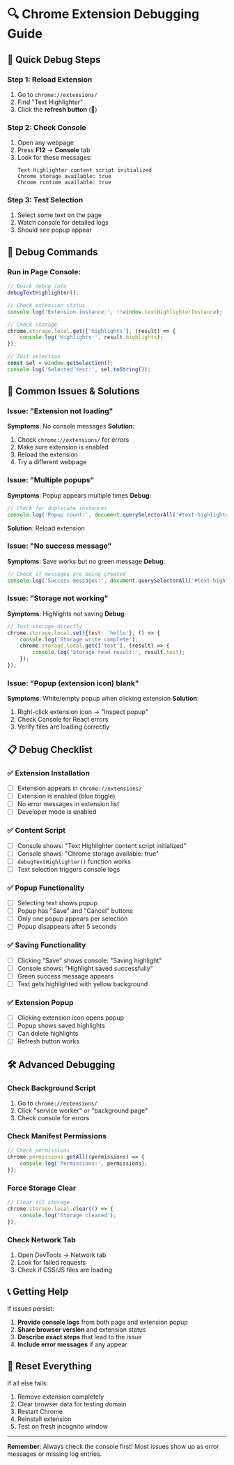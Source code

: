 # 🔍 Chrome Extension Debugging Guide

## 🚀 Quick Debug Steps

### Step 1: Reload Extension
1. Go to `chrome://extensions/`
2. Find "Text Highlighter"
3. Click the **refresh button** (🔄)

### Step 2: Check Console
1. Open any webpage
2. Press **F12** → **Console** tab
3. Look for these messages:
   ```
   Text Highlighter content script initialized
   Chrome storage available: true
   Chrome runtime available: true
   ```

### Step 3: Test Selection
1. Select some text on the page
2. Watch console for detailed logs
3. Should see popup appear

## 🔧 Debug Commands

### Run in Page Console:
```javascript
// Quick debug info
debugTextHighlighter();

// Check extension status
console.log('Extension instance:', !!window.textHighlighterInstance);

// Check storage
chrome.storage.local.get(['highlights'], (result) => {
    console.log('Highlights:', result.highlights);
});

// Test selection
const sel = window.getSelection();
console.log('Selected text:', sel.toString());
```

## 🚨 Common Issues & Solutions

### Issue: "Extension not loading"
**Symptoms**: No console messages
**Solution**:
1. Check `chrome://extensions/` for errors
2. Make sure extension is enabled
3. Reload the extension
4. Try a different webpage

### Issue: "Multiple popups"
**Symptoms**: Popup appears multiple times
**Debug**:
```javascript
// Check for duplicate instances
console.log('Popup count:', document.querySelectorAll('#text-highlighter-popup').length);
```
**Solution**: Reload extension

### Issue: "No success message"
**Symptoms**: Save works but no green message
**Debug**:
```javascript
// Check if messages are being created
console.log('Success messages:', document.querySelectorAll('#text-highlighter-success').length);
```

### Issue: "Storage not working"
**Symptoms**: Highlights not saving
**Debug**:
```javascript
// Test storage directly
chrome.storage.local.set({test: 'hello'}, () => {
    console.log('Storage write complete');
    chrome.storage.local.get(['test'], (result) => {
        console.log('Storage read result:', result.test);
    });
});
```

### Issue: "Popup (extension icon) blank"
**Symptoms**: White/empty popup when clicking extension
**Solution**:
1. Right-click extension icon → "Inspect popup"
2. Check Console for React errors
3. Verify files are loading correctly

## 📋 Debug Checklist

### ✅ Extension Installation
- [ ] Extension appears in `chrome://extensions/`
- [ ] Extension is enabled (blue toggle)
- [ ] No error messages in extension list
- [ ] Developer mode is enabled

### ✅ Content Script
- [ ] Console shows: "Text Highlighter content script initialized"
- [ ] Console shows: "Chrome storage available: true"
- [ ] `debugTextHighlighter()` function works
- [ ] Text selection triggers console logs

### ✅ Popup Functionality
- [ ] Selecting text shows popup
- [ ] Popup has "Save" and "Cancel" buttons
- [ ] Only one popup appears per selection
- [ ] Popup disappears after 5 seconds

### ✅ Saving Functionality
- [ ] Clicking "Save" shows console: "Saving highlight"
- [ ] Console shows: "Highlight saved successfully"
- [ ] Green success message appears
- [ ] Text gets highlighted with yellow background

### ✅ Extension Popup
- [ ] Clicking extension icon opens popup
- [ ] Popup shows saved highlights
- [ ] Can delete highlights
- [ ] Refresh button works

## 🛠️ Advanced Debugging

### Check Background Script
1. Go to `chrome://extensions/`
2. Click "service worker" or "background page"
3. Check console for errors

### Check Manifest Permissions
```javascript
// Check permissions
chrome.permissions.getAll((permissions) => {
    console.log('Permissions:', permissions);
});
```

### Force Storage Clear
```javascript
// Clear all storage
chrome.storage.local.clear(() => {
    console.log('Storage cleared');
});
```

### Check Network Tab
1. Open DevTools → Network tab
2. Look for failed requests
3. Check if CSS/JS files are loading

## 📞 Getting Help

If issues persist:
1. **Provide console logs** from both page and extension popup
2. **Share browser version** and extension status
3. **Describe exact steps** that lead to the issue
4. **Include error messages** if any appear

## 🔄 Reset Everything

If all else fails:
1. Remove extension completely
2. Clear browser data for testing domain
3. Restart Chrome
4. Reinstall extension
5. Test on fresh incognito window

---

**Remember**: Always check the console first! Most issues show up as error messages or missing log entries.
